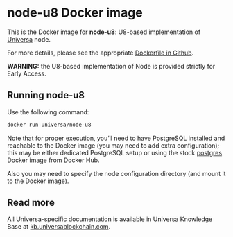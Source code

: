 # node-u8 Docker image

This is the Docker image for **node-u8**: U8-based implementation of [Universa](https://universablockchain.com) node.

For more details, please see the appropriate [Dockerfile in Github](https://github.com/UniversaBlockchain/U8/blob/master/docker/node-u8/Dockerfile).

**WARNING:** the U8-based implementation of Node is provided strictly for Early Access.


## Running node-u8

Use the following command:

~~~bash
docker run universa/node-u8
~~~

Note that for proper execution, you’ll need to have PostgreSQL installed and reachable to the Docker image (you may need to add extra configuration); this may be either dedicated PostgreSQL setup or using the stock [postgres](https://hub.docker.com/_/postgres) Docker image from Docker Hub.

Also you may need to specify the node configuration directory (and mount it to the Docker image).


## Read more

All Universa-specific documentation is available in Universa Knowledge Base at [kb.universablockchain.com](https://kb.universablockchain.com).

